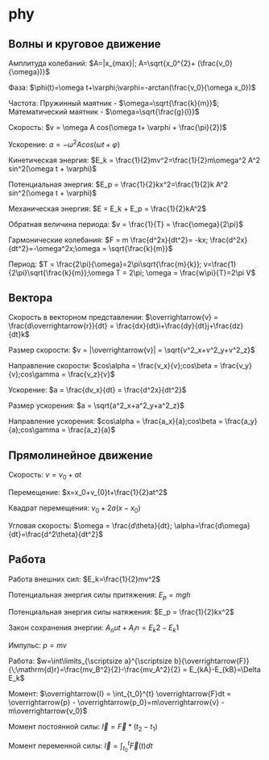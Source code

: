 # phy

## Волны и круговое движение

Амплитуда колебаний: $A=|x_{max}|; A=\sqrt{x_0^{2}+ (\frac{v_0}{\omega})}$

Фаза: $\phi(t)=\omega t+\varphi;\varphi=-arctan(\frac{v_0}{\omega x_0})$

Частота: Пружинный маятник - $\omega=\sqrt{\frac{k}{m}}$; Математический маятник - $\omega=\sqrt{\frac{g}{l}}$

Скорость: $v = \omega A cos(\omega t+ \varphi + \frac{\pi}{2})$

Ускорение: $a = - \omega^2 A cos(\omega t + \varphi)$

Кинетическая энергия: $E_k = \frac{1}{2}mv^2=\frac{1}{2}m\omega^2 A^2 sin^2(\omega t + \varphi)$

Потенциальная энергия: $E_p = \frac{1}{2}kx^2=\frac{1}{2}k A^2 sin^2(\omega t + \varphi)$

Механическая энергия: $E = E_k + E_p = \frac{1}{2}kA^2$

Обратная величина периода: $v = \frac{1}{T} = \frac{\omega}{2\pi}$

Гармонические колебания: $F = m \frac{d^2x}{dt^2}= -kx; \frac{d^2x}{dt^2}=-\omega^2x;\omega = \sqrt{\frac{k}{m}}$

Период: $T = \frac{2\pi}{\omega}=2\pi\sqrt{\frac{m}{k}}; v=\frac{1}{2\pi}\sqrt{\frac{k}{m}};\omega T = 2\pi; \omega = \frac{w\pi}{T}=2\pi V$

## Вектора

Скорость в векторном представлении: $\overrightarrow{v} = \frac{d\overrightarrow{r}}{dt} = \frac{dx}{dt}i+\frac{dy}{dt}j+\frac{dz}{dt}k$

Размер скорости: $v = |\overrightarrow{v}| = \sqrt{v^2_x+v^2_y+v^2_z}$

Направление скорости: $cos\alpha = \frac{v_x}{v};cos\beta = \frac{v_y}{v};cos\gamma = \frac{v_z}{v}$

Ускорение: $a = \frac{dv_x}{dt} = \frac{d^2x}{dt^2}$

Размер ускорения: $a = \sqrt{a^2_x+a^2_y+a^2_z}$

Направление ускорения: $cos\alpha = \frac{a_x}{a};cos\beta = \frac{a_y}{a};cos\gamma = \frac{a_z}{a}$

## Прямолинейное движение

Скорость: $v=v_0+at$

Перемещение: $x=x_0+v_{0}t+\frac{1}{2}at^2$

Квадрат перемещения: $v_0+2a(x-x_0)$

Угловая скорость: $\omega =  \frac{d\theta}{dt}; \alpha=\frac{d\omega}{dt}=\frac{d^2\theta}{dt^2}$

## Работа

Работа внешних сил: $E_k=\frac{1}{2}mv^2$

Потенциальная энергия силы притяжения: $E_p=mgh$

Потенциальная энергия силы натяжения: $E_p = \frac{1}{2}kx^2$

Закон сохранения энергии: $A_out+A_in = E_k2-E_k1$

Импульс: $p=mv$

Работа: $w=\int\limits_{\scriptsize a}^{\scriptsize b}{\overrightarrow{F}}{\;\mathrm{d}r}=\frac{mv_B^2}{2}-\frac{mv_A^2}{2} = E_{kA}-E_{kB}=\Delta E_k$

Момент: $\overrightarrow{I} = \int_{t_0}^{t} \overrightarrow{F}dt = \overrightarrow{p} - \overrightarrow{p_0}=m\overrightarrow{v} - m\overrightarrow{v_0}$

Момент постоянной силы: $\overrightarrow{I} = \overrightarrow{F}*(t_2-t_1)$

Момент переменной силы: $\overrightarrow{I} = \int_{t_0}^{t} \overrightarrow{F}(t)dt$


